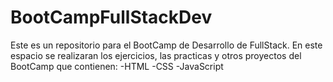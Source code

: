 # BootCampFullStackDev
Este es un repositorio para el BootCamp de Desarrollo de FullStack. En este espacio se realizaran los ejercicios, 
las practicas y otros proyectos del BootCamp que contienen:
-HTML
-CSS
-JavaScript

